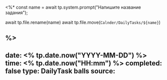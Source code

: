 <%*
const name = await tp.system.prompt("Напишите название задания");

await tp.file.rename(name)
await tp.file.move(`Calnder/DailyTasks/${name}`)



%>
---
date: <% tp.date.now("YYYY-MM-DD") %>
time: <% tp.date.now("HH:mm") %>
completed: false
type: DailyTask
balls
source: 
---
